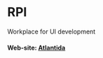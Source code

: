 # RPI
Workplace for UI development 
#### Web-site: [Atlantida](https://KaShTaN27.github.io/RPI/atlantida.html)
